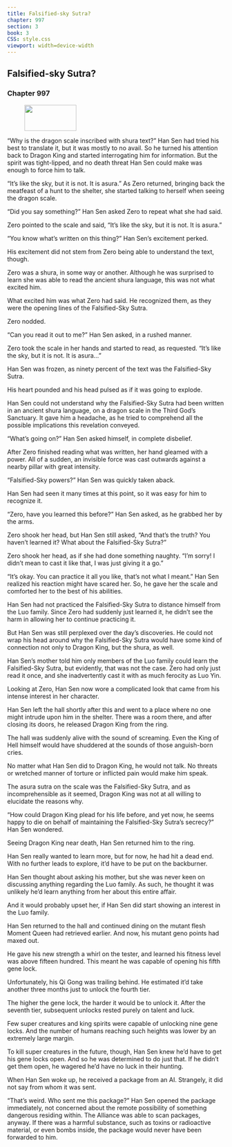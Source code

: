 ```yaml
---
title: Falsified-sky Sutra?
chapter: 997
section: 3
book: 3
CSS: style.css
viewport: width=device-width
---
```


## Falsified-sky Sutra?

### Chapter 997

<figure>
	<img src="../Images/gem.gif" alt="" id="gem" width="120" height="60" />
</figure>

“Why is the dragon scale inscribed with shura text?” Han Sen had tried his best to translate it, but it was mostly to no avail. So he turned his attention back to Dragon King and started interrogating him for information. But the spirit was tight-lipped, and no death threat Han Sen could make was enough to force him to talk.

“It’s like the sky, but it is not. It is asura.” As Zero returned, bringing back the meatfeast of a hunt to the shelter, she started talking to herself when seeing the dragon scale.

“Did you say something?” Han Sen asked Zero to repeat what she had said.

Zero pointed to the scale and said, “It’s like the sky, but it is not. It is asura.”

“You know what’s written on this thing?” Han Sen’s excitement perked.

His excitement did not stem from Zero being able to understand the text, though.

Zero was a shura, in some way or another. Although he was surprised to learn she was able to read the ancient shura language, this was not what excited him.

What excited him was what Zero had said. He recognized them, as they were the opening lines of the Falsified-Sky Sutra.

Zero nodded.

“Can you read it out to me?” Han Sen asked, in a rushed manner.

Zero took the scale in her hands and started to read, as requested. “It’s like the sky, but it is not. It is asura…”

Han Sen was frozen, as ninety percent of the text was the Falsified-Sky Sutra.

His heart pounded and his head pulsed as if it was going to explode.

Han Sen could not understand why the Falsified-Sky Sutra had been written in an ancient shura language, on a dragon scale in the Third God’s Sanctuary. It gave him a headache, as he tried to comprehend all the possible implications this revelation conveyed.

“What’s going on?” Han Sen asked himself, in complete disbelief.

After Zero finished reading what was written, her hand gleamed with a power. All of a sudden, an invisible force was cast outwards against a nearby pillar with great intensity.

“Falsified-Sky powers?” Han Sen was quickly taken aback.

Han Sen had seen it many times at this point, so it was easy for him to recognize it.

“Zero, have you learned this before?” Han Sen asked, as he grabbed her by the arms.

Zero shook her head, but Han Sen still asked, “And that’s the truth? You haven’t learned it? What about the Falsified-Sky Sutra?”

Zero shook her head, as if she had done something naughty. “I’m sorry! I didn’t mean to cast it like that, I was just giving it a go.”

“It’s okay. You can practice it all you like, that’s not what I meant.” Han Sen realized his reaction might have scared her. So, he gave her the scale and comforted her to the best of his abilities.

Han Sen had not practiced the Falsified-Sky Sutra to distance himself from the Luo family. Since Zero had suddenly just learned it, he didn’t see the harm in allowing her to continue practicing it.

But Han Sen was still perplexed over the day’s discoveries. He could not wrap his head around why the Falsified-Sky Sutra would have some kind of connection not only to Dragon King, but the shura, as well.

Han Sen’s mother told him only members of the Luo family could learn the Falsified-Sky Sutra, but evidently, that was not the case. Zero had only just read it once, and she inadvertently cast it with as much ferocity as Luo Yin.

Looking at Zero, Han Sen now wore a complicated look that came from his intense interest in her character.

Han Sen left the hall shortly after this and went to a place where no one might intrude upon him in the shelter. There was a room there, and after closing its doors, he released Dragon King from the ring.

The hall was suddenly alive with the sound of screaming. Even the King of Hell himself would have shuddered at the sounds of those anguish-born cries.

No matter what Han Sen did to Dragon King, he would not talk. No threats or wretched manner of torture or inflicted pain would make him speak.

The asura sutra on the scale was the Falsified-Sky Sutra, and as incomprehensible as it seemed, Dragon King was not at all willing to elucidate the reasons why.

“How could Dragon King plead for his life before, and yet now, he seems happy to die on behalf of maintaining the Falsified-Sky Sutra’s secrecy?” Han Sen wondered.

Seeing Dragon King near death, Han Sen returned him to the ring.

Han Sen really wanted to learn more, but for now, he had hit a dead end. With no further leads to explore, it’d have to be put on the backburner.

Han Sen thought about asking his mother, but she was never keen on discussing anything regarding the Luo family. As such, he thought it was unlikely he’d learn anything from her about this entire affair.

And it would probably upset her, if Han Sen did start showing an interest in the Luo family.

Han Sen returned to the hall and continued dining on the mutant flesh Moment Queen had retrieved earlier. And now, his mutant geno points had maxed out.

He gave his new strength a whirl on the tester, and learned his fitness level was above fifteen hundred. This meant he was capable of opening his fifth gene lock.

Unfortunately, his Qi Gong was trailing behind. He estimated it’d take another three months just to unlock the fourth tier.

The higher the gene lock, the harder it would be to unlock it. After the seventh tier, subsequent unlocks rested purely on talent and luck.

Few super creatures and king spirits were capable of unlocking nine gene locks. And the number of humans reaching such heights was lower by an extremely large margin.

To kill super creatures in the future, though, Han Sen knew he’d have to get his gene locks open. And so he was determined to do just that. If he didn’t get them open, he wagered he’d have no luck in their hunting.

When Han Sen woke up, he received a package from an AI. Strangely, it did not say from whom it was sent.

“That’s weird. Who sent me this package?” Han Sen opened the package immediately, not concerned about the remote possibility of something dangerous residing within. The Alliance was able to scan packages, anyway. If there was a harmful substance, such as toxins or radioactive material, or even bombs inside, the package would never have been forwarded to him.